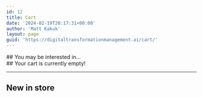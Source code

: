 ```yaml
---
id: 12
title: Cart
date: '2024-02-19T20:17:31+00:00'
author: 'Matt Kakuk'
layout: page
guid: 'https://digitaltransformationmanagement.ai/cart/'
---
```


<div class="wp-block-woocommerce-cart alignwide is-loading"><div class="wp-block-woocommerce-filled-cart-block"><div class="wp-block-woocommerce-cart-items-block"><div class="wp-block-woocommerce-cart-line-items-block"></div><div class="wp-block-woocommerce-cart-cross-sells-block">## You may be interested in…

<div class="wp-block-woocommerce-cart-cross-sells-products-block"></div></div></div><div class="wp-block-woocommerce-cart-totals-block"><div class="wp-block-woocommerce-cart-order-summary-block"><div class="wp-block-woocommerce-cart-order-summary-heading-block"></div><div class="wp-block-woocommerce-cart-order-summary-coupon-form-block"></div><div class="wp-block-woocommerce-cart-order-summary-subtotal-block"></div><div class="wp-block-woocommerce-cart-order-summary-fee-block"></div><div class="wp-block-woocommerce-cart-order-summary-discount-block"></div><div class="wp-block-woocommerce-cart-order-summary-shipping-block"></div><div class="wp-block-woocommerce-cart-order-summary-taxes-block"></div></div><div class="wp-block-woocommerce-cart-express-payment-block"></div><div class="wp-block-woocommerce-proceed-to-checkout-block"></div><div class="wp-block-woocommerce-cart-accepted-payment-methods-block"></div></div></div><div class="wp-block-woocommerce-empty-cart-block">## Your cart is currently empty!

---

## New in store

</div></div>